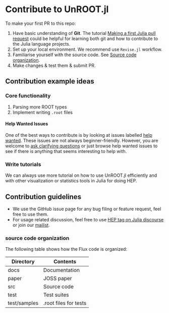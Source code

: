 # Contribute to UnROOT.jl

To make your first PR to this repo:

1. Have basic understanding of **Git**. The tutorial [Making a first Julia pull request](https://kshyatt.github.io/post/firstjuliapr/) could be helpful for learning both git and how to contribute to the Julia language projects.
2. Set up your local environment. We recommend use `Revise.jl` workflow.
3. Familiarise yourself with the source code. See [Source code organization](#source-code-organization).
4. Make changes & test them & submit PR.

## Contribution example ideas

### Core functionality
1. Parsing more ROOT types
2. Implement writing `.root` files

#### Help Wanted Issues
One of the best ways to contribute is by looking at issues labelled [help wanted](https://github.com/JuliaHEP/UnROOT.jl/labels/help%20wanted). These issues are not always beginner-friendly. However, you are welcome to [ask clarifying questions](#get-help) or just browse 
help wanted issues to see if there is anything that seems interesting to help with.

### Write tutorials
We can always use more tutorial on how to use UnROOT.jl efficiently and with other visualization or statistics tools in Julia for doing
HEP.

## Contribution guidelines
- We use the GitHub issue page for any bug filing or feature request, feel free to use them.
- For usage related discussion, feel free to use [HEP tag on Julia discourse](https://discourse.julialang.org/tag/hep) or join
our [mailist](https://groups.google.com/g/julia-hep).

### source code organization

The following table shows how the Flux code is organized:

| Directory  | Contents |
| ------------- | ------------- |
| docs  | Documentation|
| paper  | JOSS paper |
| src    |  Source code |
| test   |  Test suites  |
| test/samples   |  .root files for tests |
